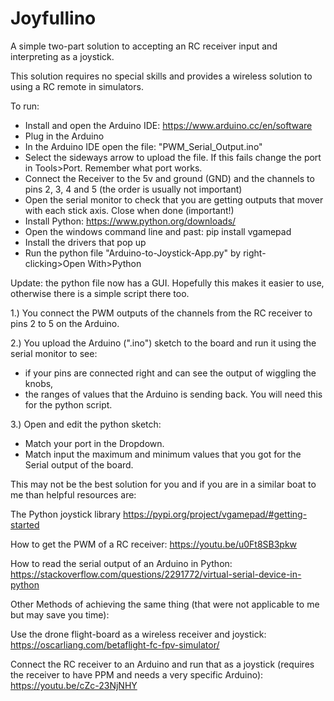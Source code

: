 # Joyfullino
A simple two-part solution to accepting an RC receiver input and interpreting as a joystick.

This solution requires no special skills and provides a wireless solution to using a RC remote in simulators.

To run:
* Install and open the Arduino IDE:  https://www.arduino.cc/en/software
* Plug in the Arduino
* In the Arduino IDE open the file: "PWM_Serial_Output.ino"
* Select the sideways arrow to upload the file. If this fails change the port in Tools>Port. Remember what port works.
* Connect the Receiver to the 5v and ground (GND) and the channels to pins 2, 3, 4 and 5 (the order is usually not important)
* Open the serial monitor to check that you are getting outputs that mover with each stick axis. Close when done (important!)
* Install Python:  https://www.python.org/downloads/
* Open the windows command line and past:  pip install vgamepad
* Install the drivers that pop up
* Run the python file "Arduino-to-Joystick-App.py" by right-clicking>Open With>Python


Update: the python file now has a GUI. Hopefully this makes it easier to use, otherwise there is a simple script there too.

1.) You connect the PWM outputs of the channels from the RC receiver to pins 2 to 5 on the Arduino.

2.) You upload the Arduino (".ino") sketch to the board and run it using the serial monitor to see:
  - if your pins are connected right and can see the output of wiggling the knobs,
  - the ranges of values that the Arduino is sending back. You will need this for the python script.

3.) Open and edit the python sketch:
  - Match your port in the Dropdown.
  - Match input the maximum and minimum values that you got for the Serial output of the board.






This may not be the best solution for you and if you are in a similar boat to me than helpful resources are:
  
  The Python joystick library
    https://pypi.org/project/vgamepad/#getting-started
  
  How to get the PWM of a RC receiver:
    https://youtu.be/u0Ft8SB3pkw
  
  How to read the serial output of an Arduino in Python:
    https://stackoverflow.com/questions/2291772/virtual-serial-device-in-python
    
  
  
  Other Methods of achieving the same thing (that were not applicable to me but may save you time):
    
   Use the drone flight-board as a wireless receiver and joystick:
    https://oscarliang.com/betaflight-fc-fpv-simulator/
      
   Connect the RC receiver to an Arduino and run that as a joystick (requires the receiver to have PPM and needs a very specific Arduino):
    https://youtu.be/cZc-23NjNHY
  
